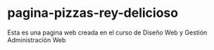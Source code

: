# pagina-pizzas-rey-delicioso
Esta es una pagina web creada en el curso de Diseño Web y Gestión Administración Web
